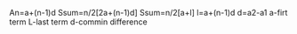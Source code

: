 An=a+(n-1)d
Ssum=n/2[2a+(n-1)d]
Ssum=n/2[a+l]
l=a+(n-1)d
d=a2-a1
a-firt term
L-last term
d-commin difference